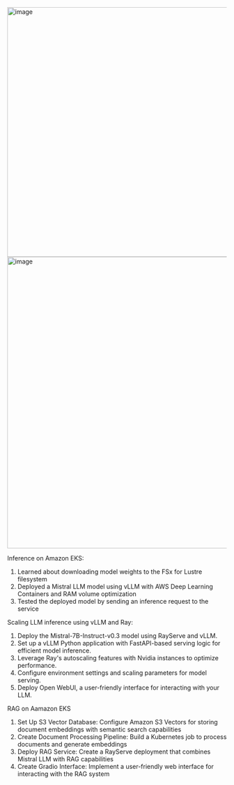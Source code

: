 <img width="780" height="573" alt="image" src="https://github.com/user-attachments/assets/788c3ba4-9807-43bc-9e54-1f6fdb7e4fa2" />

<img width="1014" height="669" alt="image" src="https://github.com/user-attachments/assets/21cfaa5d-4009-46f7-b6be-aca951f86842" />

Inference on Amazon EKS:

1. Learned about downloading model weights to the FSx for Lustre filesystem
2. Deployed a Mistral LLM model using vLLM with AWS Deep Learning Containers and RAM volume optimization
3. Tested the deployed model by sending an inference request to the service

Scaling LLM inference using vLLM and Ray:

1. Deploy the Mistral-7B-Instruct-v0.3  model using RayServe and vLLM.
2. Set up a vLLM Python application with FastAPI-based serving logic for efficient model inference.
3. Leverage Ray's autoscaling features with Nvidia instances to optimize performance.
4. Configure environment settings and scaling parameters for model serving.
5. Deploy Open WebUI, a user-friendly interface for interacting with your LLM.

RAG on Aamazon EKS

1. Set Up S3 Vector Database: Configure Amazon S3 Vectors for storing document embeddings with semantic search capabilities
2. Create Document Processing Pipeline: Build a Kubernetes job to process documents and generate embeddings
3. Deploy RAG Service: Create a RayServe deployment that combines Mistral LLM with RAG capabilities
4. Create Gradio Interface: Implement a user-friendly web interface for interacting with the RAG system
